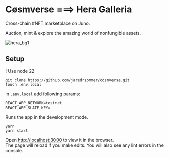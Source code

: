 # Cøsmverse ===> Hera Galleria

Cross-chain #NFT marketplace on Juno.

Auction, mint & explore the amazing world of nonfungible assets. 


![hera_bg1](https://github.com/jaredrsommer/cosmverse/assets/51533784/dfa50b8c-8965-4d7b-9dd8-7be797f18e3b)



## Setup
! Use node 22
```
git clone https://github.com/jaredrsommer/cosmverse.git
touch .env.local
```

in `.env.local` add following params:
```
REACT_APP_NETWORK=testnet
REACT_APP_SLATE_KEY=
```

Runs the app in the development mode.
```
yarn
yarn start
```

Open [http://localhost:3000](http://localhost:3000) to view it in the browser.     
The page will reload if you make edits. You will also see any lint errors in the console.

